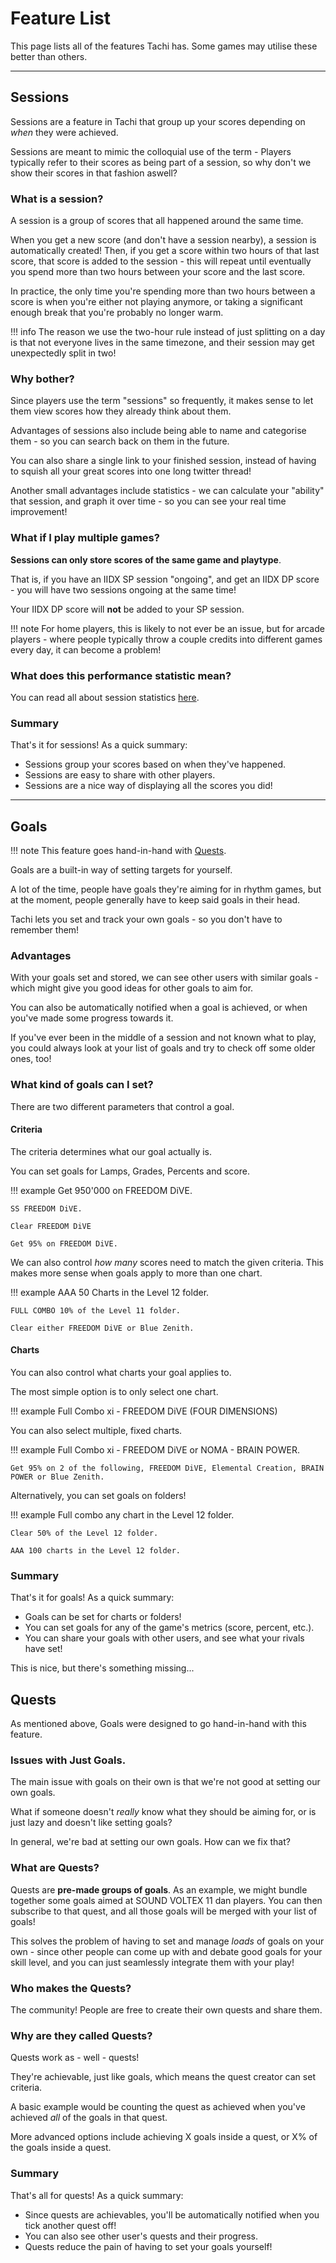 # Feature List

This page lists all of the features Tachi has.
Some games may utilise these better than others.

*****

## Sessions

Sessions are a feature in Tachi that group up your
scores depending on *when* they were achieved.

Sessions are meant to mimic the colloquial use of
the term - Players typically refer to their scores
as being part of a session, so why don't we show
their scores in that fashion aswell?

### What is a session?

A session is a group of scores that all happened
around the same time.

When you get a new score (and don't have a session nearby),
a session is automatically created!
Then, if you get a score within two hours of that last score,
that score is added to the session - this will repeat
until eventually you spend more than two hours between
your score and the last score.

In practice, the only time you're spending more than
two hours between a score is when you're either not playing
anymore, or taking a significant enough break that you're
probably no longer warm.

!!! info
	The reason we use the two-hour rule instead of just
	splitting on a day is that not everyone lives in the
	same timezone, and their session may get unexpectedly
	split in two!

### Why bother?

Since players use the term "sessions" so frequently, it
makes sense to let them view scores how they already
think about them.

Advantages of sessions also include being able to name and
categorise them - so you can search back on them in the
future.

You can also share a single link to your finished session,
instead of having to squish all your great scores into one 
long twitter thread!

Another small advantages include statistics - we can
calculate your "ability" that session, and graph it
over time - so you can see your real time improvement!

### What if I play multiple games?

**Sessions can only store scores of the same game and playtype**.

That is, if you have an IIDX SP session "ongoing", and get
an IIDX DP score - you will have two sessions ongoing at
the same time!

Your IIDX DP score will **not** be added to your SP session.

!!! note
	For home players, this is likely to not ever be an
	issue, but for arcade players - where people typically
	throw a couple credits into different games every day,
	it can become a problem!

### What does this performance statistic mean?

You can read all about session statistics [here](./stats/tachi.md#session-ratings).

### Summary

That's it for sessions! As a quick summary:

- Sessions group your scores based on when they've happened.
- Sessions are easy to share with other players.
- Sessions are a nice way of displaying all the scores you did!

*****

## Goals

!!! note
	This feature goes hand-in-hand with [Quests](#quests).

Goals are a built-in way of setting targets for yourself.

A lot of the time, people have goals they're aiming for in
rhythm games, but at the moment, people generally have to
keep said goals in their head.

Tachi lets you set and track your own goals - so you don't
have to remember them!

### Advantages

With your goals set and stored, we can see other users with
similar goals - which might give you good ideas for other
goals to aim for.

You can also be automatically notified when a goal is
achieved, or when you've made some progress towards it.

If you've ever been in the middle of a session and not
known what to play, you could always look at your list of
goals and try to check off some older ones, too!

### What kind of goals can I set?

There are two different parameters that control a goal.

#### Criteria

The criteria determines what our goal actually is.

You can set goals for Lamps, Grades, Percents and score.

!!! example
	Get 950'000 on FREEDOM DiVE.

	SS FREEDOM DiVE.

	Clear FREEDOM DiVE

	Get 95% on FREEDOM DiVE.

We can also control *how many* scores need to match the
given criteria. This makes more sense when goals apply
to more than one chart.

!!! example
	AAA 50 Charts in the Level 12 folder.

	FULL COMBO 10% of the Level 11 folder.

	Clear either FREEDOM DiVE or Blue Zenith.

#### Charts

You can also control what charts your goal applies to.

The most simple option is to only select one chart.

!!! example
	Full Combo xi - FREEDOM DiVE (FOUR DIMENSIONS)

You can also select multiple, fixed charts.

!!! example
	Full Combo xi - FREEDOM DiVE or NOMA - BRAIN POWER.
	
	Get 95% on 2 of the following, FREEDOM DiVE, Elemental Creation, BRAIN POWER or Blue Zenith.

Alternatively, you can set goals on folders!

!!! example
	Full combo any chart in the Level 12 folder.

	Clear 50% of the Level 12 folder.

	AAA 100 charts in the Level 12 folder.

### Summary

That's it for goals! As a quick summary:

- Goals can be set for charts or folders!
- You can set goals for any of the game's metrics (score, percent, etc.).
- You can share your goals with other users, and see what your rivals have set!

This is nice, but there's something missing...

## Quests

As mentioned above, Goals were designed to go hand-in-hand
with this feature.

### Issues with Just Goals.

The main issue with goals on their own is that we're not
good at setting our own goals.

What if someone doesn't *really* know what they should be
aiming for, or is just lazy and doesn't like setting goals?

In general, we're bad at setting our own goals. How can
we fix that?

### What are Quests?

Quests are **pre-made groups of goals**. As an example,
we might bundle together some goals aimed at SOUND VOLTEX
11 dan players. You can then subscribe to that quest,
and all those goals will be merged with your list of goals!

This solves the problem of having to set and manage *loads*
of goals on your own - since other people can come up with
and debate good goals for your skill level, and you can
just seamlessly integrate them with your play!

### Who makes the Quests?

The community! People are free to create their own
quests and share them.

### Why are they called Quests?

Quests work as - well - quests!

They're achievable, just like goals, which means the
quest creator can set criteria.

A basic example would be counting the quest as
achieved when you've achieved *all* of the goals in that
quest.

More advanced options include achieving X goals inside a
quest, or X% of the goals inside a quest.

### Summary

That's all for quests! As a quick summary:

- Since quests are achievables, you'll be automatically notified when you tick another quest off!
- You can also see other user's quests and their progress.
- Quests reduce the pain of having to set your goals yourself!
